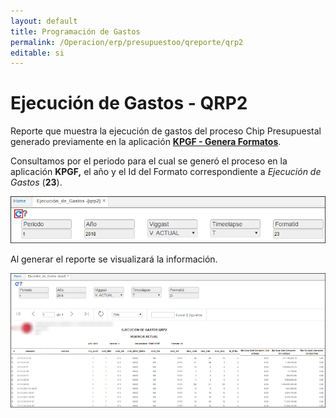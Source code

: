 ```yaml
---
layout: default
title: Programación de Gastos
permalink: /Operacion/erp/presupuestoo/qreporte/qrp2
editable: si
---
```


# Ejecución de Gastos - QRP2

Reporte que muestra la ejecución de gastos del proceso Chip Presupuestal generado previamente en la aplicación [**KPGF - Genera Formatos**](http://docs.oasiscom.com/Operacion/erp/contabilidad/kproceso/kpgf#proceso-chip-presupuestal).  

Consultamos por el periodo para el cual se generó el proceso en la aplicación **KPGF,** el año y el Id del Formato correspondiente a _Ejecución de Gastos_ (**23**).  

![](qrp2.png)

Al generar el reporte se visualizará la información.  

![](qrp22.png)

